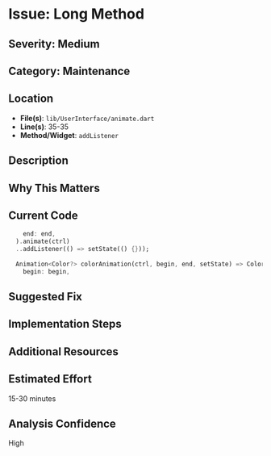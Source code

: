 # Issue: Long Method

## Severity: Medium

## Category: Maintenance

## Location
- **File(s)**: `lib/UserInterface/animate.dart`
- **Line(s)**: 35-35
- **Method/Widget**: `addListener`

## Description


## Why This Matters


## Current Code
```dart
    end: end,
  ).animate(ctrl)
  ..addListener(() => setState(() {})); 
  
  Animation<Color?> colorAnimation(ctrl, begin, end, setState) => ColorTween(
    begin: begin,
```

## Suggested Fix


## Implementation Steps


## Additional Resources


## Estimated Effort
15-30 minutes

## Analysis Confidence
High
